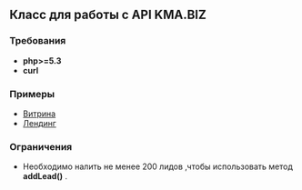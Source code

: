 ## Класс для работы с API KMA.BIZ
### Требования
* **php>=5.3**
* **curl**
### Примеры
* [Витрина](http://n96847u2.bget.ru/)
* [Лендинг](http://n96847u2.bget.ru/landing/)
### Ограничения
*  Необходимо налить не менее 200 лидов
,чтобы использовать метод **addLead()** .
